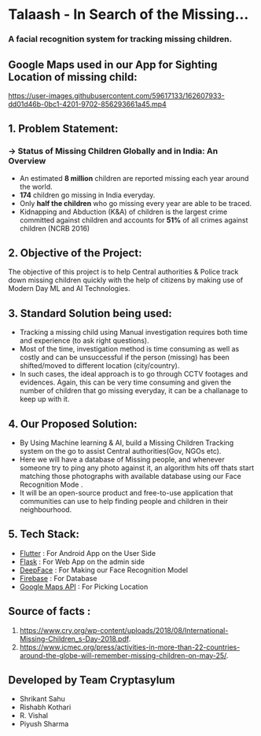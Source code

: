 # Talaash - In Search of the Missing...
### __A facial recognition system for tracking missing children.__

## Google Maps used in our App for Sighting Location of missing child:


https://user-images.githubusercontent.com/59617133/162607933-dd01d46b-0bc1-4201-9702-856293661a45.mp4


## 1. Problem Statement:

### -> Status of Missing Children Globally and in India: An Overview

* An estimated __8 million__ children are reported missing each year around the world.
* __174__ children go missing in India everyday.
* Only __half the children__ who go missing every year are able to be traced.
* Kidnapping and Abduction
(K&A) of children is the
largest crime committed
against children and
accounts for __51%__ of all crimes
against children (NCRB 2016)

## 2. Objective of the Project:
The objective of this project is to help Central authorities & Police track down missing children quickly with the help of citizens by making use of Modern Day ML and AI Technologies.

## 3. Standard Solution being used:
* Tracking a missing child using Manual investigation requires both time and experience (to ask right questions). 
* Most of the time, investigation method is time consuming as well as costly and can be unsuccessful if the person (missing) has been shifted/moved to different location (city/country).
* In such cases, the ideal approach is to go through CCTV footages and evidences. Again, this can be very time consuming and given the number of children that go missing everyday, it can be a challanage to keep up with it.

## 4. Our Proposed Solution:
* By Using Machine learning & AI, build a Missing Children Tracking system on the go to assist Central authorities(Gov, NGOs etc).
* Here we will have a database of Missing people, and whenever someone try to ping any photo against it, an algorithm hits off thats start matching those photographs with available database using our Face Recognition Mode .
* It will be an open-source product and free-to-use application that communities can use to help finding people and children in their neighbourhood.

## 5. Tech Stack:
* [Flutter](https://flutter.dev/) : For Android App on the User Side
* [Flask](https://flask.palletsprojects.com/en/2.1.x/) : For Web App on the admin side
* [DeepFace](https://pypi.org/project/deepface/) : For Making our Face Recognition Model
* [Firebase](https://firebase.google.com/?gclsrc=aw.ds)  : For Database
* [Google Maps API](https://developers.google.com/maps) : For Picking Location

## Source of facts : 
1. https://www.cry.org/wp-content/uploads/2018/08/International-Missing-Children_s-Day-2018.pdf.
2. https://www.icmec.org/press/activities-in-more-than-22-countries-around-the-globe-will-remember-missing-children-on-may-25/.


## Developed by Team Cryptasylum
- Shrikant Sahu
- Rishabh Kothari
- R. Vishal
- Piyush Sharma
